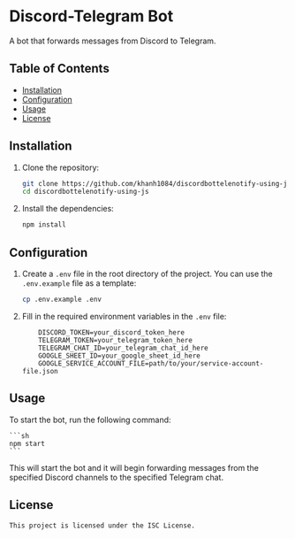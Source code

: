 # Discord-Telegram Bot

A bot that forwards messages from Discord to Telegram.

## Table of Contents

-   [Installation](#installation)
-   [Configuration](#configuration)
-   [Usage](#usage)
-   [License](#license)

## Installation

1. Clone the repository:

    ```sh
    git clone https://github.com/khanh1084/discordbottelenotify-using-js.git
    cd discordbottelenotify-using-js
    ```

2. Install the dependencies:
    ```sh
    npm install
    ```

## Configuration

1. Create a `.env` file in the root directory of the project. You can use the `.env.example` file as a template:

    ```sh
    cp .env.example .env
    ```

2. Fill in the required environment variables in the `.env` file:

    ```env
        DISCORD_TOKEN=your_discord_token_here
        TELEGRAM_TOKEN=your_telegram_token_here
        TELEGRAM_CHAT_ID=your_telegram_chat_id_here
        GOOGLE_SHEET_ID=your_google_sheet_id_here
        GOOGLE_SERVICE_ACCOUNT_FILE=path/to/your/service-account-file.json
    ```

## Usage

To start the bot, run the following command:

    ```sh
    npm start
    ```

This will start the bot and it will begin forwarding messages from the specified Discord channels to the specified Telegram chat.

## License

    This project is licensed under the ISC License.
